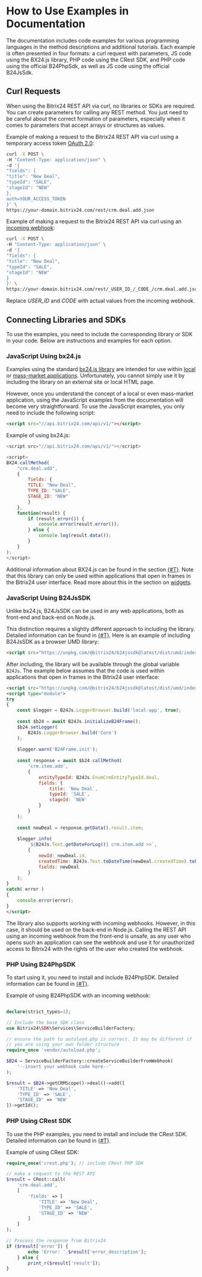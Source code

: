 # How to Use Examples in Documentation

The documentation includes code examples for various programming languages in the method descriptions and additional tutorials. Each example is often presented in four formats: a curl request with parameters, JS code using the BX24.js library, PHP code using the CRest SDK, and PHP code using the official B24PhpSdk, as well as JS code using the official B24JsSdk.

## Curl Requests

When using the Bitrix24 REST API via curl, no libraries or SDKs are required. You can create parameters for calling any REST method. You just need to be careful about the correct formation of parameters, especially when it comes to parameters that accept arrays or structures as values.

Example of making a request to the Bitrix24 REST API via curl using a temporary access token [OAuth 2.0](../api-reference/oauth/index.md):

```bash
curl -X POST \
-H "Content-Type: application/json" \
-d '{
"fields": {
"title": "New Deal",
"typeId": "SALE",
"stageId": "NEW"
},
auth=YOUR_ACCESS_TOKEN
}' \
https://your-domain.bitrix24.com/rest/crm.deal.add.json
```

Example of making a request to the Bitrix24 REST API via curl using an [incoming webhook](../local-integrations/local-webhooks.md):

```bash
curl -X POST \
-H "Content-Type: application/json" \
-d '{
"fields": {
"title": "New Deal",
"typeId": "SALE",
"stageId": "NEW"
}
}' \
https://your-domain.bitrix24.com/rest/_USER_ID_/_CODE_/crm.deal.add.json
```

Replace _USER_ID_ and _CODE_ with actual values from the incoming webhook.

## Connecting Libraries and SDKs

To use the examples, you need to include the corresponding library or SDK in your code. Below are instructions and examples for each option.

### JavaScript Using bx24.js

Examples using the standard [bx24.js library](../api-reference/bx24-js-sdk/index.md) are intended for use within [local](../local-integrations/local-apps.md) or [mass-market applications](../market/index.md). Unfortunately, you cannot simply use it by including the library on an external site or local HTML page.

However, once you understand the concept of a local or even mass-market application, using the JavaScript examples from the documentation will become very straightforward. To use the JavaScript examples, you only need to include the following script:

```html
<script src="//api.bitrix24.com/api/v1/"></script>
```

Example of using bx24.js:

```js
<script src="//api.bitrix24.com/api/v1/"></script>

<script>
BX24.callMethod(
    "crm.deal.add",
    {
        fields: {
        TITLE: "New Deal",
        TYPE_ID: "SALE",
        STAGE_ID: "NEW"
        }
    },
    function(result) {
        if (result.error()) {
            console.error(result.error());
        } else {
            console.log(result.data());
        }
    }
);
</script>
```

Additional information about BX24.js can be found in the section [{#T}](../api-reference/bx24-js-sdk/index.md). Note that this library can only be used within applications that open in frames in the Bitrix24 user interface. Read more about this in the section on [widgets](../api-reference/widgets/index.md).

### JavaScript Using B24JsSDK

Unlike bx24.js, B24JsSDK can be used in any web applications, both as front-end and back-end on Node.js.

This distinction requires a slightly different approach to including the library. Detailed information can be found in [{#T}](../api-reference/b24jssdk/index.md). Here is an example of including B24JsSDK as a browser UMD library:

```html
<script src="https://unpkg.com/@bitrix24/b24jssdk@latest/dist/umd/index.min.js"></script>
```

After including, the library will be available through the global variable `B24Js`. The example below assumes that the code is used within applications that open in frames in the Bitrix24 user interface:

```html
<script src="https://unpkg.com/@bitrix24/b24jssdk@latest/dist/umd/index.min.js"></script>
<script type="module">
try
{
    const $logger = B24Js.LoggerBrowser.build('local-app', true);
    
    const $b24 = await B24Js.initializeB24Frame();
    $b24.setLogger(
        B24Js.LoggerBrowser.build('Core')
    );
    
    $logger.warn('B24Frame.init');
    
    const response = await $b24.callMethod(
        'crm.item.add',
        {
            entityTypeId: B24Js.EnumCrmEntityTypeId.deal,
            fields: {
                title: `New Deal`,
                typeId: 'SALE',
                stageId: 'NEW'
            }
        }
    );
    
    const newDeal = response.getData().result.item;
    
    $logger.info(
        `${B24Js.Text.getDateForLog()} crm.item.add >>`,
        {
            newId: newDeal.id,
            createdTime: B24Js.Text.toDateTime(newDeal.createdTime).toFormat('HH:mm:ss'),
            fields: newDeal
        }
    );
}
catch( error )
{
    console.error(error);
}
</script>
```

The library also supports working with incoming webhooks. However, in this case, it should be used on the back-end in Node.js. Calling the REST API using an incoming webhook from the front-end is unsafe, as any user who opens such an application can see the webhook and use it for unauthorized access to Bitrix24 with the rights of the user who created the webhook.

### PHP Using B24PhpSDK

To start using it, you need to install and include B24PhpSDK. Detailed information can be found in [{#T}](../api-reference/b24phpsdk/index.md).

Example of using B24PhpSDK with an incoming webhook:

```php

declare(strict_types=1);

// Include the base SDK class
use Bitrix24\SDK\Services\ServiceBuilderFactory;

// ensure the path to autoload.php is correct. It may be different if
// you are using your own folder structure 
require_once 'vendor/autoload.php'; 

$B24 = ServiceBuilderFactory::createServiceBuilderFromWebhook(
    '--insert your webhook code here--'
);

$result = $B24->getCRMScope()->deal()->add([
    'TITLE' => 'New Deal',
    'TYPE_ID' => 'SALE',
    'STAGE_ID' => 'NEW'
])->getId();
```

### PHP Using CRest SDK

To use the PHP examples, you need to install and include the CRest SDK. Detailed information can be found in [{#T}](../api-reference/crest-php-sdk/index.md).

Example of using CRest SDK:

```php
require_once('crest.php'); // include CRest PHP SDK

// make a request to the REST API
$result = CRest::call(
    'crm.deal.add',
    [
        'fields' => [
            'TITLE' => 'New Deal',
            'TYPE_ID' => 'SALE',
            'STAGE_ID' => 'NEW'
        ]
    ]
);

// Process the response from Bitrix24
if ($result['error']) {
        echo 'Error: '.$result['error_description'];
    } else {
        print_r($result['result']);
}
```